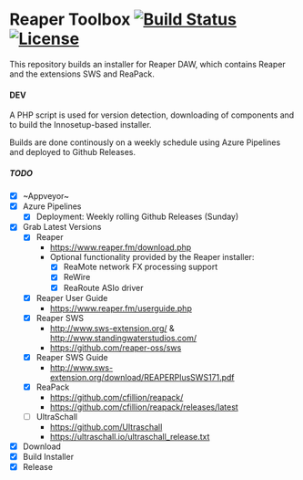 # Reaper Toolbox [![Build Status](https://dev.azure.com/jakoch/jakoch/_apis/build/status/jakoch.reaper-toolbox?branchName=main)](https://dev.azure.com/jakoch/jakoch/_build/latest?definitionId=1&branchName=main) [![License](https://img.shields.io/github/license/jakoch/reaper-toolbox.svg)](https://github.com/jakoch/reaper-toolbox/blob/main/LICENSE.md)

This repository builds an installer for Reaper DAW, which contains Reaper and the extensions SWS and ReaPack.

#### DEV

A PHP script is used for version detection, downloading of components and to build the Innosetup-based installer.

Builds are done continously on a weekly schedule using Azure Pipelines and deployed to Github Releases.

##### TODO
- [x] ~Appveyor~
- [x] Azure Pipelines 
   - [x] Deployment: Weekly rolling Github Releases (Sunday) 
- [x] Grab Latest Versions
   - [x] Reaper 
       - https://www.reaper.fm/download.php
       - Optional functionality provided by the Reaper installer:
         - [x] ReaMote network FX processing support
         - [x] ReWire
         - [x] ReaRoute ASIo driver
   - [x] Reaper User Guide 
       - https://www.reaper.fm/userguide.php
   - [x] Reaper SWS 
       - http://www.sws-extension.org/ & http://www.standingwaterstudios.com/
       - https://github.com/reaper-oss/sws 
   - [x] Reaper SWS Guide 
       - http://www.sws-extension.org/download/REAPERPlusSWS171.pdf
   - [x] ReaPack 
       - https://github.com/cfillion/reapack/ 
       - https://github.com/cfillion/reapack/releases/latest
   - [ ] UltraSchall 
       - https://github.com/Ultraschall 
       - https://ultraschall.io/ultraschall_release.txt
- [x] Download
- [x] Build Installer
- [x] Release
